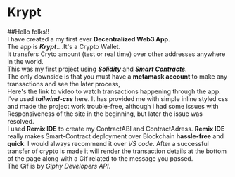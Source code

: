 # Krypt

##Hello folks!! </br>
I have created a my first ever **Decentralized Web3 App**. </br>
The app is **_Krypt_**....It's a Crypto Wallet. </br>
It transfers Cryto amount (test or real time) over other addresses anywhere in the world. </br>
This was my first project using **_Solidity_** and **_Smart Contracts_**.  </br>
The only downside is that you must have a **metamask account** to make any transactions and see the later process,  </br>
Here's the link to video to watch transactions happening through the app.  </br>
I've used _**tailwind-css**_ here. It has provided me with simple inline styled css and made the project work trouble-free, although i had some issues with Responsiveness of the site in the beginning, but later the issue was resolved.  </br>
I used **Remix IDE** to create my ContractABI and ContractAdress.
**Remix IDE** really makes Smart-Contract deployment over Blockchain **hassle-free** and **quick**. I would always recommend it over _VS code_.
After a successful transfer of crypto is made it will render the transaction details at the bottom of the page along with a Gif related to the message you passed.  </br>
The Gif is by _Giphy Developers API_. </br>
